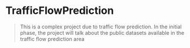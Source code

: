 # TrafficFlowPrediction
> This is a complex project due to traffic flow prediction. In the initial phase, the project will talk about the public datasets available in the traffic flow prediction area
